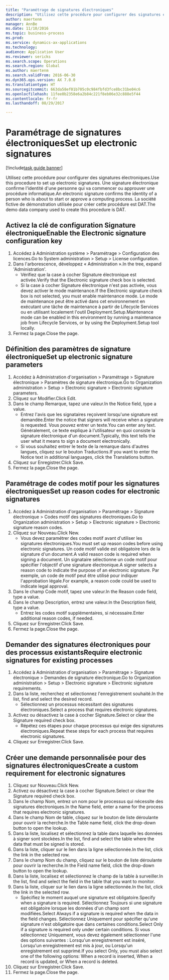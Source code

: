 ```yaml
--- 
title: "Paramétrage de signatures électroniques"
description: "Utilisez cette procédure pour configurer des signatures électroniques."
author: maertenm
manager: AnnBe
ms.date: 11/10/2016
ms.topic: business-process
ms.prod: 
ms.service: dynamics-ax-applications
ms.technology: 
audience: Application User
ms.reviewer: sericks
ms.search.scope: Operations
ms.search.region: Global
ms.author: maertenm
ms.search.validFrom: 2016-06-30
ms.dyn365.ops.version: AX 7.0.0
ms.translationtype: HT
ms.sourcegitcommit: 663da58ef01b705c0c984fbfd3fce8bc31be04c6
ms.openlocfilehash: 11fee0b2358e6a2b84c221f8eb06e32c888e5f44
ms.contentlocale: fr-fr
ms.lasthandoff: 08/29/2017

---
```

# <a name="set-up-electronic-signatures"></a><span data-ttu-id="2aad6-103">Paramétrage de signatures électroniques</span><span class="sxs-lookup"><span data-stu-id="2aad6-103">Set up electronic signatures</span></span>

[!include[task guide banner](../../includes/task-guide-banner.md)]

<span data-ttu-id="2aad6-104">Utilisez cette procédure pour configurer des signatures électroniques.</span><span class="sxs-lookup"><span data-stu-id="2aad6-104">Use this procedure to set up electronic signatures.</span></span> <span data-ttu-id="2aad6-105">Une signature électronique confirme l'identité d'une personne qui va commencer ou approuver une procédure informatique.</span><span class="sxs-lookup"><span data-stu-id="2aad6-105">An electronic signature confirms the identity of a person who is about to start or approve a computing process.</span></span> <span data-ttu-id="2aad6-106">La société fictive de démonstration utilisée pour créer cette procédure est DAT.</span><span class="sxs-lookup"><span data-stu-id="2aad6-106">The demo data company used to create this procedure is DAT.</span></span>


## <a name="enable-the-electronic-signature-configuration-key"></a><span data-ttu-id="2aad6-107">Activez la clé de configuration Signature électronique</span><span class="sxs-lookup"><span data-stu-id="2aad6-107">Enable the Electronic signature configuration key</span></span>
1. <span data-ttu-id="2aad6-108">Accédez à Administration système > Paramétrage > Configuration des licences.</span><span class="sxs-lookup"><span data-stu-id="2aad6-108">Go to System administration > Setup > License configuration.</span></span>
2. <span data-ttu-id="2aad6-109">Dans l'arborescence, développez « Administration ».</span><span class="sxs-lookup"><span data-stu-id="2aad6-109">In the tree, expand 'Administration'.</span></span>
    * <span data-ttu-id="2aad6-110">Vérifiez que la case à cocher Signature électronique est activée.</span><span class="sxs-lookup"><span data-stu-id="2aad6-110">Verify that the Electronic signature check box is selected.</span></span>  
    * <span data-ttu-id="2aad6-111">Si la case à cocher Signature électronique n'est pas activée, vous devez activer le mode maintenance.</span><span class="sxs-lookup"><span data-stu-id="2aad6-111">If the Electronic signature check box is not selected, you must enable maintenance mode.</span></span> <span data-ttu-id="2aad6-112">Le mode de maintenance peut être activé dans cet environnement en exécutant une tâche de maintenance à partir de Lifecycle Services ou en utilisant localement l'outil Deployment.Setup.</span><span class="sxs-lookup"><span data-stu-id="2aad6-112">Maintenance mode can be enabled in this environment by running a maintenance job from Lifecycle Services, or by using the Deployment.Setup tool locally.</span></span>  
3. <span data-ttu-id="2aad6-113">Fermez la page.</span><span class="sxs-lookup"><span data-stu-id="2aad6-113">Close the page.</span></span>

## <a name="set-up-electronic-signature-parameters"></a><span data-ttu-id="2aad6-114">Définition des paramètres de signature électronique</span><span class="sxs-lookup"><span data-stu-id="2aad6-114">Set up electronic signature parameters</span></span>
1. <span data-ttu-id="2aad6-115">Accédez à Administration d'organisation > Paramétrage > Signature électronique > Paramètres de signature électronique.</span><span class="sxs-lookup"><span data-stu-id="2aad6-115">Go to Organization administration > Setup > Electronic signature > Electronic signature parameters.</span></span>
2. <span data-ttu-id="2aad6-116">Cliquez sur Modifier.</span><span class="sxs-lookup"><span data-stu-id="2aad6-116">Click Edit.</span></span>
3. <span data-ttu-id="2aad6-117">Dans le champ Remarque, tapez une valeur.</span><span class="sxs-lookup"><span data-stu-id="2aad6-117">In the Notice field, type a value.</span></span>
    * <span data-ttu-id="2aad6-118">Entrez l'avis que les signataires reçoivent lorsqu'une signature est demandée.</span><span class="sxs-lookup"><span data-stu-id="2aad6-118">Enter the notice that signers will receive when a signature is requested.</span></span> <span data-ttu-id="2aad6-119">Vous pouvez entrer un texte.</span><span class="sxs-lookup"><span data-stu-id="2aad6-119">You can enter any text.</span></span> <span data-ttu-id="2aad6-120">Généralement, ce texte explique à l'utilisateur en quoi consiste la signature électronique d'un document.</span><span class="sxs-lookup"><span data-stu-id="2aad6-120">Typically, this text tells the user what it means to sign a document electronically.</span></span>  
    * <span data-ttu-id="2aad6-121">Si vous souhaitez entrer le texte de la remarque dans d'autres langues, cliquez sur le bouton Traductions.</span><span class="sxs-lookup"><span data-stu-id="2aad6-121">If you want to enter the Notice text in additional languages, click the Translations button.</span></span>  
4. <span data-ttu-id="2aad6-122">Cliquez sur Enregistrer.</span><span class="sxs-lookup"><span data-stu-id="2aad6-122">Click Save.</span></span>
5. <span data-ttu-id="2aad6-123">Fermez la page.</span><span class="sxs-lookup"><span data-stu-id="2aad6-123">Close the page.</span></span>

## <a name="set-up-reason-codes-for-electronic-signatures"></a><span data-ttu-id="2aad6-124">Paramétrage de codes motif pour les signatures électroniques</span><span class="sxs-lookup"><span data-stu-id="2aad6-124">Set up reason codes for electronic signatures</span></span>
1. <span data-ttu-id="2aad6-125">Accédez à Administration d'organisation > Paramétrage > Signature électronique > Codes motif des signatures électroniques.</span><span class="sxs-lookup"><span data-stu-id="2aad6-125">Go to Organization administration > Setup > Electronic signature > Electronic signature reason codes.</span></span>
2. <span data-ttu-id="2aad6-126">Cliquez sur Nouveau.</span><span class="sxs-lookup"><span data-stu-id="2aad6-126">Click New.</span></span>
    * <span data-ttu-id="2aad6-127">Vous devez paramétrer des codes motif avant d'utiliser les signatures électroniques.</span><span class="sxs-lookup"><span data-stu-id="2aad6-127">You must set up reason codes before using electronic signatures.</span></span> <span data-ttu-id="2aad6-128">Un code motif valide est obligatoire lors de la signature d'un document.</span><span class="sxs-lookup"><span data-stu-id="2aad6-128">A valid reason code is required when signing a document.</span></span>     <span data-ttu-id="2aad6-129">Un signataire sélectionne un code motif pour spécifier l'objectif d'une signature électronique.</span><span class="sxs-lookup"><span data-stu-id="2aad6-129">A signer selects a reason code to indicate the purpose of an electronic signature.</span></span> <span data-ttu-id="2aad6-130">Par exemple, un code de motif peut être utilisé pour indiquer l'approbation légale.</span><span class="sxs-lookup"><span data-stu-id="2aad6-130">For example, a reason code could be used to indicate legal approval.</span></span>  
3. <span data-ttu-id="2aad6-131">Dans le champ Code motif, tapez une valeur.</span><span class="sxs-lookup"><span data-stu-id="2aad6-131">In the Reason code field, type a value.</span></span>
4. <span data-ttu-id="2aad6-132">Dans le champ Description, entrez une valeur.</span><span class="sxs-lookup"><span data-stu-id="2aad6-132">In the Description field, type a value.</span></span>
    * <span data-ttu-id="2aad6-133">Entrez les codes motif supplémentaires, si nécessaire.</span><span class="sxs-lookup"><span data-stu-id="2aad6-133">Enter additional reason codes, if needed.</span></span>  
5. <span data-ttu-id="2aad6-134">Cliquez sur Enregistrer.</span><span class="sxs-lookup"><span data-stu-id="2aad6-134">Click Save.</span></span>
6. <span data-ttu-id="2aad6-135">Fermez la page.</span><span class="sxs-lookup"><span data-stu-id="2aad6-135">Close the page.</span></span>

## <a name="require-electronic-signatures-for-existing-processes"></a><span data-ttu-id="2aad6-136">Demander des signatures électroniques pour des processus existants</span><span class="sxs-lookup"><span data-stu-id="2aad6-136">Require electronic signatures for existing processes</span></span>
1. <span data-ttu-id="2aad6-137">Accédez à Administration d'organisation > Paramétrage > Signature électronique > Demandes de signature électronique.</span><span class="sxs-lookup"><span data-stu-id="2aad6-137">Go to Organization administration > Setup > Electronic signature > Electronic signature requirements.</span></span>
2. <span data-ttu-id="2aad6-138">Dans la liste, recherchez et sélectionnez l'enregistrement souhaité.</span><span class="sxs-lookup"><span data-stu-id="2aad6-138">In the list, find and select the desired record.</span></span>
    * <span data-ttu-id="2aad6-139">Sélectionnez un processus nécessitant des signatures électroniques.</span><span class="sxs-lookup"><span data-stu-id="2aad6-139">Select a process that requires electronic signatures.</span></span>  
3. <span data-ttu-id="2aad6-140">Activez ou désactivez la case à cocher Signature.</span><span class="sxs-lookup"><span data-stu-id="2aad6-140">Select or clear the Signature required check box.</span></span>
    * <span data-ttu-id="2aad6-141">Répétez ces étapes pour chaque processus qui exige des signatures électroniques.</span><span class="sxs-lookup"><span data-stu-id="2aad6-141">Repeat these steps for each process that requires electronic signatures.</span></span>  
4. <span data-ttu-id="2aad6-142">Cliquez sur Enregistrer.</span><span class="sxs-lookup"><span data-stu-id="2aad6-142">Click Save.</span></span>

## <a name="create-a-custom-requirement-for-electronic-signatures"></a><span data-ttu-id="2aad6-143">Créer une demande personnalisée pour des signatures électroniques</span><span class="sxs-lookup"><span data-stu-id="2aad6-143">Create a custom requirement for electronic signatures</span></span>
1. <span data-ttu-id="2aad6-144">Cliquez sur Nouveau.</span><span class="sxs-lookup"><span data-stu-id="2aad6-144">Click New.</span></span>
2. <span data-ttu-id="2aad6-145">Activez ou désactivez la case à cocher Signature.</span><span class="sxs-lookup"><span data-stu-id="2aad6-145">Select or clear the Signature required check box.</span></span>
3. <span data-ttu-id="2aad6-146">Dans le champ Nom, entrez un nom pour le processus qui nécessite des signatures électroniques.</span><span class="sxs-lookup"><span data-stu-id="2aad6-146">In the Name field, enter a name for the process that requires electronic signatures.</span></span>
4. <span data-ttu-id="2aad6-147">Dans le champ Nom de table, cliquez sur le bouton de liste déroulante pour ouvrir la recherche.</span><span class="sxs-lookup"><span data-stu-id="2aad6-147">In the Table name field, click the drop-down button to open the lookup.</span></span>
5. <span data-ttu-id="2aad6-148">Dans la liste, localisez et sélectionnez la table dans laquelle les données à signer sont stockées.</span><span class="sxs-lookup"><span data-stu-id="2aad6-148">In the list, find and select the table where the data that must be signed is stored.</span></span>
6. <span data-ttu-id="2aad6-149">Dans la liste, cliquer sur le lien dans la ligne sélectionnée.</span><span class="sxs-lookup"><span data-stu-id="2aad6-149">In the list, click the link in the selected row.</span></span>
7. <span data-ttu-id="2aad6-150">Dans le champ Nom du champ, cliquez sur le bouton de liste déroulante pour ouvrir la recherche.</span><span class="sxs-lookup"><span data-stu-id="2aad6-150">In the Field name field, click the drop-down button to open the lookup.</span></span>
8. <span data-ttu-id="2aad6-151">Dans la liste, localisez et sélectionnez le champ de la table à surveiller.</span><span class="sxs-lookup"><span data-stu-id="2aad6-151">In the list, find and select the field in the table that you want to monitor.</span></span>
9. <span data-ttu-id="2aad6-152">Dans la liste, cliquer sur le lien dans la ligne sélectionnée.</span><span class="sxs-lookup"><span data-stu-id="2aad6-152">In the list, click the link in the selected row.</span></span>
    * <span data-ttu-id="2aad6-153">Spécifiez le moment auquel une signature est obligatoire.</span><span class="sxs-lookup"><span data-stu-id="2aad6-153">Specify when a signature is required.</span></span>     <span data-ttu-id="2aad6-154">Sélectionnez Toujours si une signature est obligatoire lorsque les données d'un champ sont modifiées.</span><span class="sxs-lookup"><span data-stu-id="2aad6-154">Select Always if a signature is required when the data in the field changes.</span></span>     <span data-ttu-id="2aad6-155">Sélectionnez Uniquement pour spécifier qu'une signature n'est obligatoire que dans certaines conditions.</span><span class="sxs-lookup"><span data-stu-id="2aad6-155">Select Only if a signature is required only under certain conditions.</span></span> <span data-ttu-id="2aad6-156">Si vous sélectionnez Uniquement, vous devez également sélectionner l'une des options suivantes : Lorsqu'un enregistrement est inséré, Lorsqu'un enregistrement est mis à jour, ou Lorsqu'un enregistrement est supprimé.</span><span class="sxs-lookup"><span data-stu-id="2aad6-156">If you select Only, you must also select one of the following options: When a record is inserted, When a record is updated, or When a record is deleted.</span></span>  
10. <span data-ttu-id="2aad6-157">Cliquez sur Enregistrer.</span><span class="sxs-lookup"><span data-stu-id="2aad6-157">Click Save.</span></span>
11. <span data-ttu-id="2aad6-158">Fermez la page.</span><span class="sxs-lookup"><span data-stu-id="2aad6-158">Close the page.</span></span>


